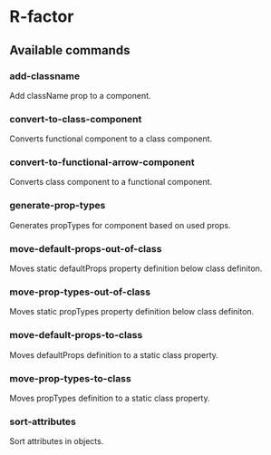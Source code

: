 # R-factor
## Available commands
### add-classname
Add className prop to a component.
### convert-to-class-component
Converts functional component to a class component.
### convert-to-functional-arrow-component
Converts class component to a functional component.
### generate-prop-types
Generates propTypes for component based on used props.
### move-default-props-out-of-class
Moves static defaultProps property definition below class definiton.
### move-prop-types-out-of-class
Moves static propTypes property definition below class definiton.
### move-default-props-to-class
Moves defaultProps definition to a static class property.
### move-prop-types-to-class
Moves propTypes definition to a static class property.
### sort-attributes
Sort attributes in objects.
